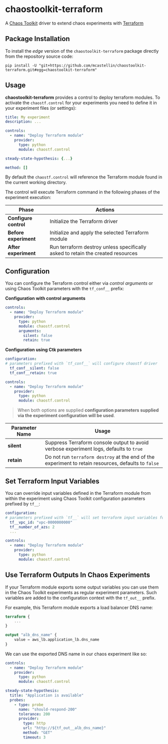 # chaostoolkit-terraform

A [Chaos Toolkit](https://chaostoolkit.org/) driver to extend chaos experiments with [Terraform](https://www.terraform.io/)

## Package Installation

To install the *edge* version of the `chaostoolkit-terraform` package directly from the repository source code:

```shell
pip install -U "git+https://github.com/mcastellin/chaostoolkit-terraform.git#egg=chaostoolkit-terraform"
```

## Usage

**chaostoolkit-terraform** provides a control to deploy terraform modules. To activate the `chaostf.control` for your experiments
you need to define it in your experiment files (or settings):

```yaml
title: My experiment
description: ...

controls:
  - name: "Deploy Terraform module"
    provider:
      type: python
      module: chaostf.control

steady-state-hypothesis: {...}

method: []
```

By default the `chaostf.control` will reference the Terraform module found in the current working directory.

The control will execute Terraform command in the following phases of the experiment execution:

| Phase                 | Actions |
| --------------------- | ------- |
| **Configure control** | Initialize the Terraform driver |
| **Before experiment** | Initialize and apply the selected Terraform module |
| **After experiment**  | Run terraform destroy unless specifically asked to retain the created resources |

## Configuration

You can configure the Terraform control either via *control arguments* or using Chaos Toolkit parameters with the `tf_conf__` prefix:

**Configuration with control arguments**
```yaml
controls:
  - name: "Deploy Terraform module"
    provider:
      type: python
      module: chaostf.control
      arguments:
        silent: false
        retain: true
```

**Configuration using Ctk parameters**
```yaml
configuration:
# parameters prefixed with `tf_conf__` will configure chaostf driver
  tf_conf__silent: false
  tf_conf__retain: true

controls:
  - name: "Deploy Terraform module"
    provider:
      type: python
      module: chaostf.control
```

> When both options are supplied **configuration parameters supplied via the experiment configuration will
> be used**.


| Parameter Name        | Usage |
| --------------------- | ------- |
| **silent** | Suppress Terraform console output to avoid verbose experiment logs, defaults to `true`|
| **retain** | Do not run `terraform destroy` at the end of the experiment to retain resources, defaults to `false` |

## Set Terraform Input Variables

You can override input variables defined in the Terraform module from within the experiment using
Chaos Toolkit configuration parameters prefixed by `tf__`:

```yaml
configuration:
# parameters prefixed with `tf__` will set terraform input variables for the module
  tf__vpc_id: "vpc-0000000000"
  tf__number_of_azs: 2
  ...

controls:
  - name: "Deploy Terraform module"
    provider:
      type: python
      module: chaostf.control
```


## Use Terraform Outputs In Chaos Experiments

If your Terraform module exports some output variables you can use them in the Chaos Toolkit experiments
as regular experiment parameters. Such variables are added to the configuration context with the `tf_out__` prefix.

For example, this Terraform module exports a load balancer DNS name:

```terraform
terraform {
    ...
}

output "alb_dns_name" {
    value = aws_lb.application_lb.dns_name
}
```

We can use the exported DNS name in our chaos experiment like so:

```yaml
controls:
  - name: "Deploy Terraform module"
    provider:
      type: python
      module: chaostf.control

steady-state-hypothesis:
  title: "Application is available"
  probes:
    - type: probe
      name: "should-respond-200"
      tolerance: 200
      provider:
        type: http
        url: "http://${tf_out__alb_dns_name}"
        method: "GET"
        timeout: 3
```
